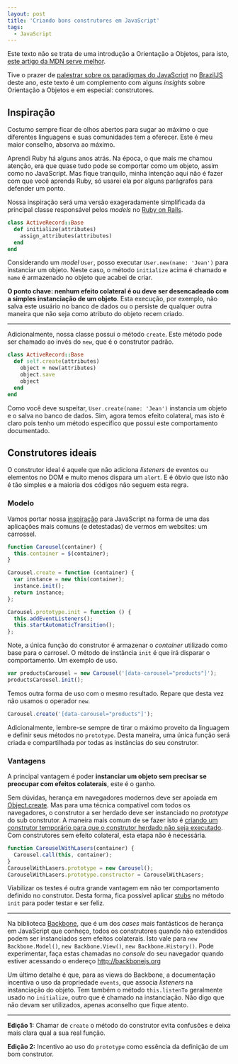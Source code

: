 ```yaml
---
layout: post
title: 'Criando bons construtores em JavaScript'
tags:
  - JavaScript
---
```


Este texto não se trata de uma introdução a Orientação a Objetos, para isto, [este artigo da MDN serve melhor](https://developer.mozilla.org/pt-PT/docs/Javascript_orientado_a_objetos).

Tive o prazer de [palestrar sobre os paradigmas do JavaScript](https://speakerdeck.com/jcemer/o-fantastico-mundo-do-javascript) no [BrazilJS](http://braziljs.com.br) deste ano, este texto é um complemento com alguns *insights* sobre Orientação a Objetos e em especial: construtores.

## Inspiração

Costumo sempre ficar de olhos abertos para sugar ao máximo o que diferentes linguagens e suas comunidades tem a oferecer. Este é meu maior conselho, absorva ao máximo.

Aprendi Ruby há alguns anos atrás. Na época, o que mais me chamou atenção, era que quase tudo pode se comportar como um objeto, assim como no JavaScript. Mas fique tranquilo, minha intenção aqui não é fazer com que você aprenda Ruby, só usarei ela por alguns parágrafos para defender um ponto.

Nossa inspiração será uma versão exageradamente simplificada da principal classe responsável pelos *models* no [Ruby on Rails](http://rubyonrails.org).

~~~ ruby
class ActiveRecord::Base
  def initialize(attributes)
    assign_attributes(attributes)
  end
end
~~~

Considerando um *model* `User`, posso executar `User.new(name: 'Jean')` para instanciar um objeto. Neste caso, o método `initialize` acima é chamado e `name` é armazenado no objeto que acabei de criar.

**O ponto chave: nenhum efeito colateral é ou deve ser desencadeado com a simples instanciação de um objeto**. Esta execução, por exemplo, não salva este usuário no banco de dados ou o persiste de qualquer outra maneira que não seja como atributo do objeto recem criado.

------------

Adicionalmente, nossa classe possui o método `create`. Este método pode ser chamado ao invés do `new`, que é o construtor padrão.

~~~ ruby
class ActiveRecord::Base
  def self.create(attributes)
    object = new(attributes)
    object.save
    object
  end
end
~~~

Como você deve suspeitar, `User.create(name: 'Jean')` instancia um objeto e o salva no banco de dados. Sim, agora temos efeito colateral, mas isto é claro pois tenho um método específico que possui este comportamento documentado.

## Construtores ideais

O construtor ideal é aquele que não adiciona *listeners* de eventos ou elementos no DOM e muito menos dispara um `alert`. E é óbvio que isto não é tão simples e a maioria dos códigos não seguem esta regra.

### Modelo

Vamos portar nossa [inspiração](#Inspiração) para JavaScript na forma de uma das aplicações mais comuns (e detestadas) de vermos em websites: um carrossel.

~~~ javascript
function Carousel(container) {
  this.container = $(container);
}

Carousel.create = function (container) {
  var instance = new this(container);
  instance.init();
  return instance;
};

Carousel.prototype.init = function () {
  this.addEventListeners();
  this.startAutomaticTransition();
};
~~~

Note, a única função do construtor é armazenar o *container* utilizado como base para o carrosel. O método de instância `init` é que irá disparar o comportamento. Um exemplo de uso.

~~~ javascript
var productsCarousel = new Carousel('[data-carousel="products"]');
productsCarousel.init();
~~~

Temos outra forma de uso com o mesmo resultado. Repare que desta vez não usamos o operador `new`.

~~~ javascript
Carousel.create('[data-carousel="products"]');
~~~

Adicionalmente, lembre-se sempre de tirar o máximo proveito da linguagem e definir seus métodos no `prototype`. Desta maneira, uma única função será criada e compartilhada por todas as instâncias do seu construtor.

### Vantagens

A principal vantagem é poder **instanciar um objeto sem precisar se preocupar com efeitos colaterais**, este é o ganho.

Sem dúvidas, herança em navegadores modernos deve ser apoiada em [Object.create](https://developer.mozilla.org/en-US/docs/Web/JavaScript/Reference/Global_Objects/Object/create#Classical_inheritance_with_Object.create). Mas para uma técnica compatível com todos os navegadores, o construtor a ser herdado deve ser instanciado no *prototype* do sub construtor. A maneira mais comum de se fazer isto é [criando um construtor temporário para que o construtor herdado não seja executado](https://github.com/jashkenas/backbone/blob/f6fa0cb87e26bb3d1b7f47144fd720d1ab48e88f/backbone.js#L1552-L1556). Com construtores sem efeito colateral, esta etapa não é necessária.

~~~ javascript
function CarouselWithLasers(container) {
  Carousel.call(this, container);
}
CarouselWithLasers.prototype = new Carousel();
CarouselWithLasers.prototype.constructor = CarouselWithLasers;
~~~

Viabilizar os testes é outra grande vantagem em não ter comportamento definido no construtor. Desta forma, fica possível aplicar [stubs](http://sinonjs.org/docs/#stubs) no método `init` para poder testar e ser feliz.

-------------

Na biblioteca [Backbone](http://backbonejs.org), que é um dos *cases* mais fantásticos de herança em JavaScript que conheço, todos os construtores quando não extendidos podem ser instanciados sem efeitos colaterais. Isto vale para `new Backbone.Model()`, `new Backbone.View()`, `new Backbone.History()`. Pode experimentar, faça estas chamadas no *console* do seu navegador quando estiver acessando o endereço http://backbonejs.org

Um último detalhe é que, para as views do Backbone, a documentação incentiva o uso da propriedade `events`, que associa *listeners* na instanciação do objeto. Tem também o método `this.listenTo` geralmente usado no `initialize`, outro que é chamado na instanciação. Não digo que não devam ser utilizados, apenas aconselho que fique atento.

-------------

**Edição 1:** Chamar de `create` o método do construtor evita confusões e deixa mais clara qual a sua real função.

**Edição 2:** Incentivo ao uso do `prototype` como essência da definição de um bom construtor.
